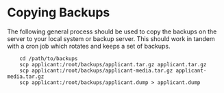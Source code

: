 # Copying Backups #

The following general process should be used to copy the backups on the server
to your local system or backup server.  This should work in tandem with a cron
job which rotates and keeps a set of backups.

        cd /path/to/backups
        scp applicant:/root/backups/applicant.tar.gz applicant.tar.gz
        scp applicant:/root/backups/applicant-media.tar.gz applicant-media.tar.gz
        scp applicant:/root/backups/applicant.dump > applicant.dump
